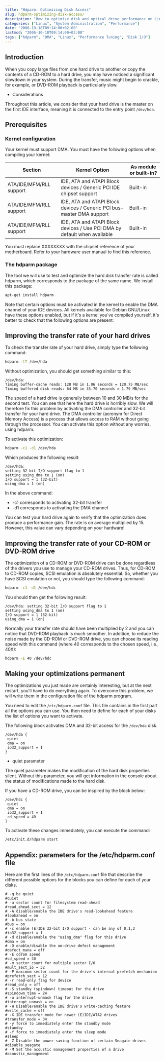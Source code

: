 ```yaml
---
title: "Hdparm: Optimizing Disk Access"
slug: hdparm-optimizing-disk-access/
description: "How to optimize disk and optical drive performance on Linux systems using hdparm utility."
categories: ["Linux", "System Administration", "Performance"]
date: "2006-10-18T09:14:00+02:00"
lastmod: "2006-10-18T09:14:00+02:00"
tags: ["hdparm", "DMA", "Linux", "Performance Tuning", "Disk I/O"]
---
```


## Introduction

When you copy large files from one hard drive to another or copy the contents of a CD-ROM to a hard drive, you may have noticed a significant slowdown in your system. During the transfer, music might begin to crackle, for example, or DVD-ROM playback is particularly slow.

* Considerations

Throughout this article, we consider that your hard drive is the master on the first IDE interface, meaning it is connected to the entry point `/dev/hda`.

## Prerequisites

### Kernel configuration

Your kernel must support DMA. You must have the following options when compiling your kernel:


| Section | Kernel Option | As module or built-in? |
|---------|---------------|------------------------|
| ATA/IDE/MFM/RLL support | IDE, ATA and ATAPI Block devices / Generic PCI IDE chipset support | Built-in |
| ATA/IDE/MFM/RLL support | IDE, ATA and ATAPI Block devices / Generic PCI bus-master DMA support | Built-in |
| ATA/IDE/MFM/RLL support | IDE, ATA and ATAPI Block devices / Use PCI DMA by default when available | Built-in |


You must replace XXXXXXXX with the chipset reference of your motherboard. Refer to your hardware user manual to find this reference.

### The hdparm package

The tool we will use to test and optimize the hard disk transfer rate is called hdparm, which corresponds to the package of the same name. We install this package:

```bash
apt-get install hdparm
```

Note that certain options must be activated in the kernel to enable the DMA channel of your IDE devices. All kernels available for Debian GNU/Linux have these options enabled, but if it's a kernel you've compiled yourself, it's better to check that the following options are present:

## Improving the transfer rate of your hard drives

To check the transfer rate of your hard drive, simply type the following command:

```bash
hdparm -tT /dev/hda
```

Without optimization, you should get something similar to this:

```
/dev/hda:
Timing buffer-cache reads: 128 MB in 1.06 seconds = 120.75 MB/sec
Timing buffered disk reads: 64 MB in 35.70 seconds = 1.79 MB/sec
```

The speed of a hard drive is generally between 10 and 30 MB/s for the second test. You can see that here the hard drive is horribly slow. We will therefore fix this problem by activating the DMA controller and 32-bit transfer for your hard drive. The DMA controller (acronym for Direct Memory Access) is a process that allows access to RAM without going through the processor. You can activate this option without any worries, using hdparm.

To activate this optimization:

```bash
hdparm -c1 -d1 /dev/hda
```

Which produces the following result:

```
/dev/hda:
setting 32-bit I/O support flag to 1
setting using_dma to 1 (on)
I/O support = 1 (32-bit)
using_dma = 1 (on)
```

In the above command:
* -c1 corresponds to activating 32-bit transfer
* -d1 corresponds to activating the DMA channel

You can test your hard drive again to verify that the optimization does produce a performance gain. The rate is on average multiplied by 15. However, this value can vary depending on your hardware!

## Improving the transfer rate of your CD-ROM or DVD-ROM drive

The optimization of a CD-ROM or DVD-ROM drive can be done regardless of the drivers you use to manage your CD-ROM drives. Thus, for CD-ROM to CD-ROM copies, SCSI emulation is absolutely essential. So, whether you have SCSI emulation or not, you should type the following command:

```bash
hdparm -c1 -d1 /dev/hdc
```

You should then get the following result:

```
/dev/hda: setting 32-bit I/O support flag to 1
setting using_dma to 1 (on)
I/O support = 1 (32-bit)
using_dma = 1 (on)
```

Normally your transfer rate should have been multiplied by 2 and you can notice that DVD-ROM playback is much smoother. In addition, to reduce the noise made by the CD-ROM or DVD-ROM drive, you can choose its reading speed with this command (where 40 corresponds to the chosen speed, i.e., 40X):

```bash
hdparm -E 40 /dev/hdc
```

## Making your optimizations permanent

The optimizations you just made are certainly interesting, but at the next restart, you'll have to do everything again. To overcome this problem, we will write them in the configuration file of the hdparm program.

You need to edit the `/etc/hdparm.conf` file. This file contains in the first part all the options you can use. You then need to define for each of your disks the list of options you want to activate.

The following block activates DMA and 32-bit access for the `/dev/hda` disk.

```
/dev/hda {
 quiet
 dma = on
 io32_support = 1
}
```

* quiet parameter

The quiet parameter makes the modification of the hard disk properties silent. Without this parameter, you will get information in the console about the status of modifications made to the hard disk.

If you have a CD-ROM drive, you can be inspired by the block below:

```
/dev/hdc {
 quiet
 dma = on
 io32_support = 1
 cd_speed = 40
}
```

To activate these changes immediately, you can execute the command:

```bash
/etc/init.d/hdparm start
```

## Appendix: parameters for the /etc/hdparm.conf file

Here are the first lines of the `/etc/hdparm.conf` file that describe the different possible options for the blocks you can define for each of your disks.

```
# -q be quiet
#quiet
# -a sector count for filesystem read-ahead
#read_ahead_sect = 12
# -A disable/enable the IDE drive's read-lookahead feature
#lookahead = on
# -b bus state
#bus = on
# -c enable (E)IDE 32-bit I/O support - can be any of 0,1,3
#io32_support = 1
# -d disable/enable the "using_dma" flag for this drive
#dma = on
# -D enable/disable the on-drive defect management
#defect_mana = off
# -E cdrom speed
#cd_speed = 40
# -m sector count for multiple sector I/O
#mult_sect_io = 32
# -P maximum sector count for the drive's internal prefetch mechanism
#prefetch_sect = 12
# -r read-only flag for device
#read_only = off
# -S standby (spindown) timeout for the drive
#spindown_time = 24
# -u interrupt-unmask flag for the drive
#interrupt_unmask = on
# -W Disable/enable the IDE drive's write-caching feature
#write_cache = off
# -X IDE transfer mode for newer (E)IDE/ATA2 drives
#transfer_mode = 34
# -y force to immediately enter the standby mode
#standby
# -Y force to immediately enter the sleep mode
#sleep
# -Z Disable the power-saving function of certain Seagate drives
#disable_seagate
# -M Set the acoustic management properties of a drive
#acoustic_management
```
